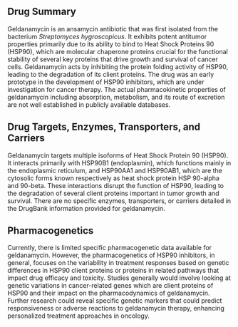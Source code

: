 ## Drug Summary
Geldanamycin is an ansamycin antibiotic that was first isolated from the bacterium *Streptomyces hygroscopicus*. It exhibits potent antitumor properties primarily due to its ability to bind to Heat Shock Proteins 90 (HSP90), which are molecular chaperone proteins crucial for the functional stability of several key proteins that drive growth and survival of cancer cells. Geldanamycin acts by inhibiting the protein folding activity of HSP90, leading to the degradation of its client proteins. The drug was an early prototype in the development of HSP90 inhibitors, which are under investigation for cancer therapy. The actual pharmacokinetic properties of geldanamycin including absorption, metabolism, and its route of excretion are not well established in publicly available databases.

## Drug Targets, Enzymes, Transporters, and Carriers
Geldanamycin targets multiple isoforms of Heat Shock Protein 90 (HSP90). It interacts primarily with HSP90B1 (endoplasmin), which functions mainly in the endoplasmic reticulum, and HSP90AA1 and HSP90AB1, which are the cytosolic forms known respectively as heat shock protein HSP 90-alpha and 90-beta. These interactions disrupt the function of HSP90, leading to the degradation of several client proteins important in tumor growth and survival. There are no specific enzymes, transporters, or carriers detailed in the DrugBank information provided for geldanamycin.

## Pharmacogenetics
Currently, there is limited specific pharmacogenetic data available for geldanamycin. However, the pharmacogenetics of HSP90 inhibitors, in general, focuses on the variability in treatment responses based on genetic differences in HSP90 client proteins or proteins in related pathways that impact drug efficacy and toxicity. Studies generally would involve looking at genetic variations in cancer-related genes which are client proteins of HSP90 and their impact on the pharmacodynamics of geldanamycin. Further research could reveal specific genetic markers that could predict responsiveness or adverse reactions to geldanamycin therapy, enhancing personalized treatment approaches in oncology.